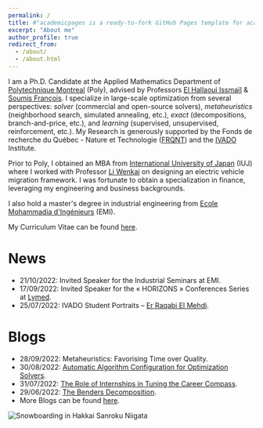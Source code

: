 ```yaml
---
permalink: /
title: #"academicpages is a ready-to-fork GitHub Pages template for academic personal websites"
excerpt: "About me"
author_profile: true
redirect_from: 
  - /about/
  - /about.html
---
```


I am a Ph.D. Candidate at the Applied Mathematics Department of [Polytechnique Montreal](https://www.polymtl.ca/) (Poly), advised by Professors [El Hallaoui Issmaïl](https://www.polymtl.ca/expertises/el-hallaoui-issmail) & [Soumis François](https://www.polymtl.ca/expertises/soumis-francois). I specialize in large-scale optimization from several perspectives: *solver* (commercial and open-source solvers), *metaheuristics* (neighborhood search, simulated annealing, etc.), *exact* (decompositions, branch-and-price, etc.), and *learning* (supervised, unsupervised, reinforcement, etc.). My Research is generously supported by the Fonds de recherche du Québec - Nature et Technologie ([FRQNT](https://frq.gouv.qc.ca/en/)) and the [IVADO](https://ivado.ca/en/) Institute.

Prior to Poly, I obtained an MBA from [International University of Japan](https://www.iuj.ac.jp/) (IUJ) where I worked with Professor [Li Wenkai](http://rmap.iuj.ac.jp/profile/en.1d04074599d978f5.html) on designing an electric vehicle migration framework. I was fortunate to obtain a specialization in finance, leveraging my engineering and business backgrounds.

I also hold a master's degree in industrial engineering from [Ecole Mohammadia d'Ingénieurs](https://www.emi.ac.ma/) (EMI). 

My Curriculum Vitae can be found [here](http://rqbmedi.github.io/files/CV.pdf).

News
======
- 21/10/2022: Invited Speaker for the Industrial Seminars at EMI.
- 17/09/2022: Invited Speaker for the « HORIZONS » Conferences Series at [Lymed](https://www.lymed.ma/).
- 25/07/2022: IVADO Student Portraits – [Er Raqabi El Mehdi](https://ivado.ca/en/2022/07/25/ivado-student-portraits-er-raqabi-el-mehdi/).

Blogs
======
- 28/09/2022: Metaheuristics: Favorising Time over Quality.
- 30/08/2022: [Automatic Algorithm Configuration for Optimization Solvers](https://erraqabielmehdi.medium.com/automatic-algorithm-configuration-for-optimization-solvers-66ac3861a233).
- 31/07/2022: [The Role of Internships in Tuning the Career Compass](https://www.linkedin.com/pulse/role-internships-tuning-career-compass-er-raqabi-el-mehdi-%E3%83%A9%E3%82%AB%E3%83%93-%E3%83%A1%E3%83%87%E3%82%A3/).
- 29/06/2022: [The Benders Decomposition](https://erraqabielmehdi.medium.com/the-benders-decomposition-8dadf381f60c). <br>
- More Blogs can be found [here](https://rqbmedi.github.io/portfolio/). 

![Snowboarding in Hakkai Sanroku Niigata](http://rqbmedi.github.io/images/Snowboarding.jpeg)